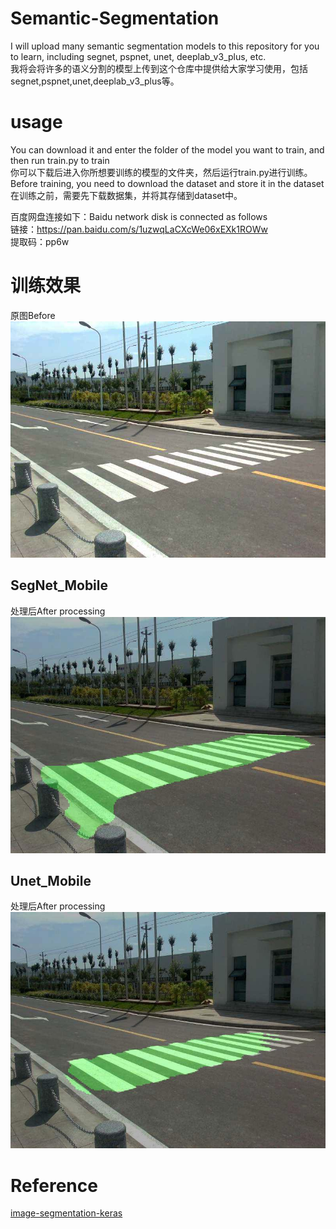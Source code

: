 # Semantic-Segmentation
I will upload many semantic segmentation models to this repository for you to learn, including segnet, pspnet, unet, deeplab_v3_plus, etc.  
我将会将许多的语义分割的模型上传到这个仓库中提供给大家学习使用，包括segnet,pspnet,unet,deeplab_v3_plus等。  

# usage
You can download it and enter the folder of the model you want to train, and then run train.py to train  
你可以下载后进入你所想要训练的模型的文件夹，然后运行train.py进行训练。  
Before training, you need to download the dataset and store it in the dataset  
在训练之前，需要先下载数据集，并将其存储到dataset中。  

百度网盘连接如下：Baidu network disk is connected as follows  
链接：https://pan.baidu.com/s/1uzwqLaCXcWe06xEXk1ROWw  
提取码：pp6w   

# 训练效果
原图Before
![原图Before](/SegNet_Mobile/img/timg.jpg)  
## SegNet_Mobile
处理后After processing
![处理后After processing](/SegNet_Mobile/img_out/timg.jpg)  
## Unet_Mobile
处理后After processing
![处理后After processing](/Unet_Mobile/img_out/timg.jpg)  

# Reference
[image-segmentation-keras](https://github.com/divamgupta/image-segmentation-keras)  
